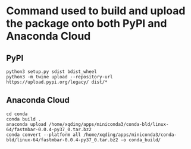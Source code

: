# Command used to build and upload the package onto both PyPI and Anaconda Cloud

## PyPI
```
python3 setup.py sdist bdist_wheel
python3 -m twine upload --repository-url https://upload.pypi.org/legacy/ dist/*
```

## Anaconda Cloud
```
cd conda
conda build .
anaconda upload /home/xqding/apps/miniconda3/conda-bld/linux-64/fastmbar-0.0.4-py37_0.tar.bz2
conda convert --platform all /home/xqding/apps/miniconda3/conda-bld/linux-64/fastmbar-0.0.4-py37_0.tar.bz2 -o conda_build/
```
